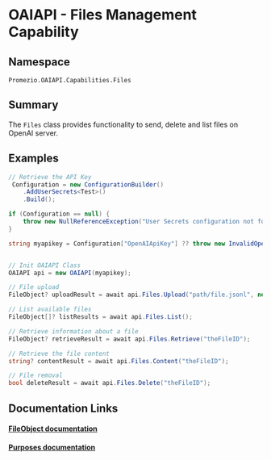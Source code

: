 # OAIAPI - Files Management Capability

## Namespace
`Promezio.OAIAPI.Capabilities.Files`

## Summary
The `Files` class provides functionality to send, delete and list files on OpenAI server.

## Examples

```csharp
// Retrieve the API Key
 Configuration = new ConfigurationBuilder()
    .AddUserSecrets<Test>()
    .Build();

if (Configuration == null) {
    throw new NullReferenceException("User Secrets configuration not found."); 
}

string myapikey = Configuration["OpenAIApiKey"] ?? throw new InvalidOperationException("API Key not found");


// Init OAIAPI Class
OAIAPI api = new OAIAPI(myapikey);

// File upload
FileObject? uploadResult = await api.Files.Upload("path/file.jsonl", new Purposes());

// List available files
FileObject[]? listResults = await api.Files.List();

// Retrieve information about a file
FileObject? retrieveResult = await api.Files.Retrieve("theFileID");

// Retrieve the file content
string? contentResult = await api.Files.Content("theFileID");

// File removal
bool deleteResult = await api.Files.Delete("theFileID");

```

## Documentation Links
#### [FileObject documentation](/api/Promezio.OAIAPI.Capabilities.Files.FileObject.html)
#### [Purposes documentation](/api/Promezio.OAIAPI.Capabilities.Files.Purposes.html)